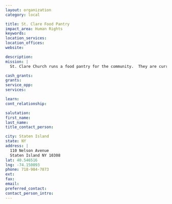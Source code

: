```yaml
---
layout: organization
category: local

title: St. Clare Food Pantry
impact_area: Human Rights
keywords: 
location_services: 
location_offices: 
website: 

description: 
mission: |
  St. Clare Church runs a food pantry for the community.  They are currently servicing 45 families on a regular basis.  However, the pantry is open to all on an emergency basis and food is regularly shared with other pantries in the borough.

cash_grants: 
grants: 
service_opp: 
services: 

learn: 
cont_relationship: 

salutation: 
first_name: 
last_name: 
title_contact_person: 

city: Staten Island
state: NY
address: |
  110 Nelson Avenue  
  Staten Island NY 10308
lat: 40.546516
lng: -74.150093
phone: 718-984-7873
ext: 
fax: 
email: 
preferred_contact: 
contact_person_intro: 
---
```

